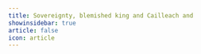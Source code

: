 ```yaml
---
title: Sovereignty, blemished king and Cailleach and 
showinsidebar: true 
article: false 
icon: article 
---
```

